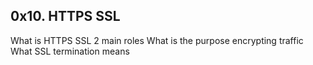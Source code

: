 ## 0x10. HTTPS SSL ##

What is HTTPS SSL 2 main roles
What is the purpose encrypting traffic
What SSL termination means
